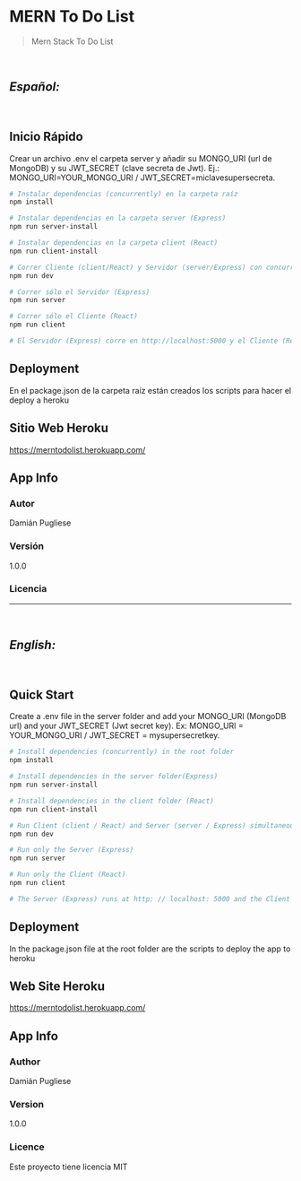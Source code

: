 # MERN To Do List

> Mern Stack To Do List

&nbsp;  

## ***Español:***
&nbsp;
## Inicio Rápido  

Crear un archivo .env el carpeta server y añadir su MONGO_URI (url de MongoDB) y su JWT_SECRET (clave secreta de Jwt). Ej.: MONGO_URI=YOUR_MONGO_URI / JWT_SECRET=miclavesupersecreta.

``` bash
# Instalar dependencias (concurrently) en la carpeta raíz
npm install

# Instalar dependencias en la carpeta server (Express)
npm run server-install

# Instalar dependencias en la carpeta client (React)
npm run client-install

# Correr Cliente (client/React) y Servidor (server/Express) con concurrently simultáneamente
npm run dev

# Correr sólo el Servidor (Express) 
npm run server

# Correr sólo el Cliente (React) 
npm run client

# El Servidor (Express) corre en http://localhost:5000 y el Cliente (React) en http://localhost:3000
```

## Deployment

En el package.json de la carpeta raíz están creados los scripts para hacer el deploy a heroku

## Sitio Web Heroku

https://merntodolist.herokuapp.com/

## App Info

### Autor

Damián Pugliese

### Versión

1.0.0

### Licencia
---
&nbsp;

## ***English:***
&nbsp;
## Quick Start

Create a .env file in the server folder and add your MONGO_URI (MongoDB url) and your JWT_SECRET (Jwt secret key). Ex: MONGO_URI = YOUR_MONGO_URI / JWT_SECRET = mysupersecretkey.

``` bash
# Install dependencies (concurrently) in the root folder
npm install

# Install dependencies in the server folder(Express)
npm run server-install

# Install dependencies in the client folder (React)
npm run client-install

# Run Client (client / React) and Server (server / Express) simultaneously with concurrently 
npm run dev

# Run only the Server (Express) 
npm run server

# Run only the Client (React) 
npm run client

# The Server (Express) runs at http: // localhost: 5000 and the Client (React) at http: // localhost: 3000
```

## Deployment

In the package.json file at the root folder are the scripts to deploy the app to heroku

## Web Site Heroku

https://merntodolist.herokuapp.com/

## App Info

### Author

Damián Pugliese

### Version

1.0.0

### Licence

Este proyecto tiene licencia MIT

